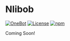 # Nlibob

[![OneBot](https://img.shields.io/badge/OneBot-12-black)](https://12.onebot.dev/)
[![License](https://img.shields.io/github/license/botuniverse/nlibob)](https://github.com/botuniverse/nlibob/blob/main/LICENSE)
[![npm](https://img.shields.io/npm/v/nlibob)](https://www.npmjs.com/package/nlibob)

Coming Soon!